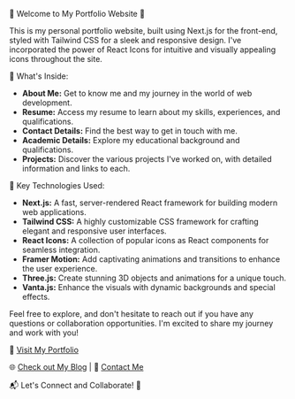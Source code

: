 🌟 Welcome to My Portfolio Website 🚀

This is my personal portfolio website, built using Next.js for the front-end, styled with Tailwind CSS for a sleek and responsive design. I've incorporated the power of React Icons for intuitive and visually appealing icons throughout the site.

🎉 What's Inside:
- **About Me:** Get to know me and my journey in the world of web development.
- **Resume:** Access my resume to learn about my skills, experiences, and qualifications.
- **Contact Details:** Find the best way to get in touch with me.
- **Academic Details:** Explore my educational background and qualifications.
- **Projects:** Discover the various projects I've worked on, with detailed information and links to each.

🚀 Key Technologies Used:
- **Next.js:** A fast, server-rendered React framework for building modern web applications.
- **Tailwind CSS:** A highly customizable CSS framework for crafting elegant and responsive user interfaces.
- **React Icons:** A collection of popular icons as React components for seamless integration.
- **Framer Motion:** Add captivating animations and transitions to enhance the user experience.
- **Three.js:** Create stunning 3D objects and animations for a unique touch.
- **Vanta.js:** Enhance the visuals with dynamic backgrounds and special effects.

Feel free to explore, and don't hesitate to reach out if you have any questions or collaboration opportunities. I'm excited to share my journey and work with you!

🔗 [Visit My Portfolio](#your-portfolio-website-url)

🌐 [Check out My Blog](#your-blog-url) | 📧 [Contact Me](#your-contact-url)

📬 Let's Connect and Collaborate! 🚀
